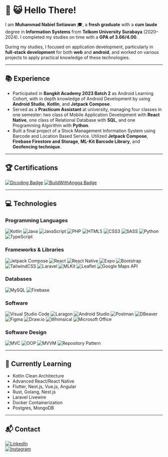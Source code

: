 # 👋 😺 Hello There!  

I am **Muhammad Nabiel Setiawan** 🎓, a **fresh graduate** with a **cum laude** degree in **Information Systems** from **Telkom University Surabaya** (2020–2024). I completed my studies on time with a **GPA of 3.66/4.00**.  

During my studies, I focused on application development, particularly in **full-stack development** for both **web** and **android**, and worked on various projects to apply practical knowledge of these technologies.  

---

## 📚 Experience  
- Participated in **Bangkit Academy 2023 Batch 2** as Android Learning Cohort, with in depth knowledge of Android Development by using **Android Studio**, **Kotlin**, and **Jetpack Compose**.  
- Served as a **Practicum Assistant** at university, managing four classes in one semester: two class of Mobile Application Development with **React Native**, one class of Relational Database with **SQL**, and one Programming Algorithm with **Python**.
- Built a final project of a Stock Management Information System using Barcode and Location Based Service. Utilized **Jetpack Compose**, **Firebase Firestore and Storage**, **ML-Kit Barcode Library**, and **Geofencing technique**.

---

## 🏆 Certifications  
[![Dicoding Badge](https://img.shields.io/badge/Dicoding-Profile-blue?style=for-the-badge&logo=dicoding&logoColor=white)](https://www.dicoding.com/users/bieldicode/academies)
[![BuildWithAngga Badge](https://img.shields.io/badge/BuildWithAngga-Profile-yellow?style=for-the-badge&logo=angga&logoColor=white)](https://buildwithangga.com/talent/nabielsetiawan)
 

---

## 💻 Technologies  
### Programming Languages
![Kotlin](https://img.shields.io/badge/kotlin-%237F52FF.svg?style=for-the-badge&logo=kotlin&logoColor=white)
![Java](https://img.shields.io/badge/java-%23ED8B00.svg?style=for-the-badge&logo=openjdk&logoColor=white)
![JavaScript](https://img.shields.io/badge/javascript-%23323330.svg?style=for-the-badge&logo=javascript&logoColor=%23F7DF1E)
![PHP](https://img.shields.io/badge/php-%23777BB4.svg?style=for-the-badge&logo=php&logoColor=white)
![HTML5](https://img.shields.io/badge/html5-%23E34F26.svg?style=for-the-badge&logo=html5&logoColor=white)
![CSS3](https://img.shields.io/badge/css3-%231572B6.svg?style=for-the-badge&logo=css3&logoColor=white)
![SASS](https://img.shields.io/badge/SASS-hotpink.svg?style=for-the-badge&logo=SASS&logoColor=white)
![Python](https://img.shields.io/badge/python-3670A0?style=for-the-badge&logo=python&logoColor=ffdd54)
![TypeScript](https://img.shields.io/badge/typescript-%23007ACC.svg?style=for-the-badge&logo=typescript&logoColor=white)
 
### Frameworks & Libraries
![Jetpack Compose](https://img.shields.io/badge/Jetpack%20Compose-3DDC84?style=for-the-badge&logo=android&logoColor=white)
![React](https://img.shields.io/badge/react-%2320232a.svg?style=for-the-badge&logo=react&logoColor=%2361DAFB)
![React Native](https://img.shields.io/badge/react_native-%2320232a.svg?style=for-the-badge&logo=react&logoColor=%2361DAFB)
![Expo](https://img.shields.io/badge/expo-1C1E24?style=for-the-badge&logo=expo&logoColor=#D04A37)
![Bootstrap](https://img.shields.io/badge/bootstrap-%238511FA.svg?style=for-the-badge&logo=bootstrap&logoColor=white)
![TailwindCSS](https://img.shields.io/badge/tailwindcss-%2338B2AC.svg?style=for-the-badge&logo=tailwind-css&logoColor=white)
![Laravel](https://img.shields.io/badge/laravel-%23FF2D20.svg?style=for-the-badge&logo=laravel&logoColor=white)
![MLKit](https://img.shields.io/badge/MLKit-4285F4?style=for-the-badge&logo=google&logoColor=white)
![Leaflet](https://img.shields.io/badge/Leaflet-199900?style=for-the-badge&logo=leaflet&logoColor=white)
![Google Maps API](https://img.shields.io/badge/Google%20Maps%20API-4285F4?style=for-the-badge&logo=google-maps&logoColor=white)

### Databases
![MySQL](https://img.shields.io/badge/mysql-4479A1.svg?style=for-the-badge&logo=mysql&logoColor=white)
![Firebase](https://img.shields.io/badge/firebase-a08021?style=for-the-badge&logo=firebase&logoColor=ffcd34)

### Software
![Visual Studio Code](https://img.shields.io/badge/Visual%20Studio%20Code-0078d7.svg?style=for-the-badge&logo=visual-studio-code&logoColor=white)
![Laragon](https://img.shields.io/badge/Laragon-0E83CD?style=for-the-badge&logo=laragon&logoColor=white)
![Android Studio](https://img.shields.io/badge/android%20studio-346ac1?style=for-the-badge&logo=android%20studio&logoColor=white)
![Postman](https://img.shields.io/badge/Postman-FF6C37?style=for-the-badge&logo=postman&logoColor=white)
![DBeaver](https://img.shields.io/badge/DBeaver-372923?style=for-the-badge&logo=dbeaver&logoColor=white)
![Figma](https://img.shields.io/badge/figma-%23F24E1E.svg?style=for-the-badge&logo=figma&logoColor=white)
![Draw.io](https://img.shields.io/badge/Draw.io-F08705?style=for-the-badge&logo=diagrams.net&logoColor=white)
![Whimsical](https://img.shields.io/badge/Whimsical-6358FF?style=for-the-badge&logo=whimsical&logoColor=white)
![Microsoft Office](https://img.shields.io/badge/Microsoft_Office-D83B01?style=for-the-badge&logo=microsoft-office&logoColor=white)
 
### Software Design
![MVC](https://img.shields.io/badge/MVC-4A90E2?style=for-the-badge)
![OOP](https://img.shields.io/badge/OOP-2C3E50?style=for-the-badge)
![MVVM](https://img.shields.io/badge/MVVM-9B59B6?style=for-the-badge)
![Repository Pattern](https://img.shields.io/badge/Repository%20Pattern-16A085?style=for-the-badge)

---

## 🌱 Currently Learning  
- Kotlin Clean Architecture
- Advanced React/React Native   
- Flutter, Next.js, Vue.js, Angular  
- Rust, Golang, Nest.js  
- Laravel Livewire
- Docker Containerization
- Postgres, MongoDB

---

## 📬 Contact  
[![LinkedIn](https://img.shields.io/badge/linkedin-%230077B5.svg?style=for-the-badge&logo=linkedin&logoColor=white)](https://linkedin.com/in/muhammad-nabiel-setiawan-b94932259/)  
[![Instagram](https://img.shields.io/badge/Instagram-%23E4405F.svg?style=for-the-badge&logo=Instagram&logoColor=white)](https://www.instagram.com/nabiel_setiawan/)

